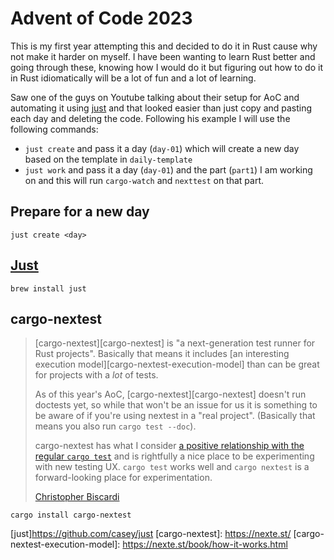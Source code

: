 # Advent of Code 2023

This is my first year attempting this and decided to do it in Rust cause why not make it harder on myself. I have been wanting to learn Rust better and going through these, knowing how I would do it but figuring out how to do it in Rust idiomatically will be a lot of fun and a lot of learning.

Saw one of the guys on Youtube talking about their setup for AoC and automating it using [just](https://github.com/casey/just) and that looked easier than just copy and pasting each day and deleting the code. Following his example I will use the following commands:
- `just create` and pass it a day (`day-01`) which will create a new day based on the template in `daily-template`
- `just work` and pass it a day (`day-01`) and the part (`part1`) I am working on and this will run `cargo-watch` and `nexttest` on that part.

## Prepare for a new day

```shell
just create <day>
```

## [Just](https://github.com/casey/just)

```shell
brew install just
```

## cargo-nextest

> [cargo-nextest][cargo-nextest] is "a next-generation test runner for Rust projects". Basically that means it includes [an interesting execution model][cargo-nextest-execution-model] than can be great for projects with a _lot_ of tests.
>
>As of this year's AoC, [cargo-nextest][cargo-nextest] doesn't run doctests yet, so while that won't be an issue for us it is something to be aware of if you're using nextest in a "real project". (Basically that means you also run `cargo test --doc`).
>
>cargo-nextest has what I consider [a positive relationship with the regular `cargo test`](https://nexte.st/book/how-it-works.html#contributing-features-back-to-cargo) and is rightfully a nice place to be experimenting with new testing UX. `cargo test` works well and `cargo nextest` is a forward-looking place for experimentation.
>
> [Christopher Biscardi](https://github.com/ChristopherBiscardi/advent-of-code/blob/main/2023/rust/README.md)

```shell
cargo install cargo-nextest
```

[just]https://github.com/casey/just
[cargo-nextest]: https://nexte.st/
[cargo-nextest-execution-model]: https://nexte.st/book/how-it-works.html
